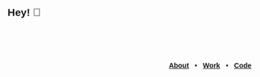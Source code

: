 <div align="start">
  



<div align="end" style="font-family: 'IBM Plex Sans', sans-serif;">
  <div align="start">
    
   <h2 size="lg">Hey! 👋  <br></br>
  </div>
   <br></br>
     
  [**About**](https://jayrich.dev/about) &nbsp;&nbsp;•&nbsp;&nbsp; 
  [**Work**](https://jayrich.dev/work) &nbsp;&nbsp;•&nbsp;&nbsp; 
  [**Code**](https://jayrich.dev/code) &nbsp;&nbsp;

  <br>

</div>
